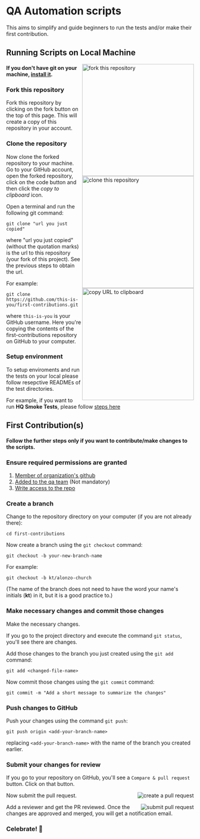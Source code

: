 # QA Automation scripts

This aims to simplify and guide beginners to run the tests and/or make their first contribution. 

## Running Scripts on Local Machine

<img align="right" width="300" src="https://firstcontributions.github.io/assets/Readme/fork.png" alt="fork this repository" />

#### If you don't have git on your machine, [install it](https://help.github.com/articles/set-up-git/).

### Fork this repository

Fork this repository by clicking on the fork button on the top of this page.
This will create a copy of this repository in your account.

### Clone the repository

<img align="right" width="300" src="https://firstcontributions.github.io/assets/Readme/clone.png" alt="clone this repository" />

Now clone the forked repository to your machine. Go to your GitHub account, open the forked repository, click on the code button and then click the _copy to clipboard_ icon.

Open a terminal and run the following git command:

```
git clone "url you just copied"
```

where "url you just copied" (without the quotation marks) is the url to this repository (your fork of this project). See the previous steps to obtain the url.

<img align="right" width="300" src="https://firstcontributions.github.io/assets/Readme/copy-to-clipboard.png" alt="copy URL to clipboard" />

For example:

```
git clone https://github.com/this-is-you/first-contributions.git
```

where `this-is-you` is your GitHub username. Here you're copying the contents of the first-contributions repository on GitHub to your computer.

### Setup environment

To setup enviroments and run the tests on your local please follow resepctive READMEs of the test directories.

For example, if you want to run **HQ Smoke Tests**, please follow [steps here](https://github.com/dimagi/dimagi-qa/blob/master/HQSmokeTests/README.md) 

## First Contribution(s)

#### Follow the further steps only if you want to contribute/make changes to the scripts.

### Ensure required permissions are granted
1. [Member of organization's github ](https://github.com/orgs/dimagi/people)
2. [Added to the qa team](https://github.com/orgs/dimagi/teams/qa/members) (Not mandatory)
3. [Write access to the repo](https://github.com/dimagi/dimagi-qa/settings/access)


### Create a branch

Change to the repository directory on your computer (if you are not already there):

```
cd first-contributions
```

Now create a branch using the `git checkout` command:

```
git checkout -b your-new-branch-name
```

For example:

```
git checkout -b kt/alonzo-church
```

(The name of the branch does not need to have the word your name's initials (__kt__) in it, but it is a good practice to.)

### Make necessary changes and commit those changes

Make the necessary changes.

If you go to the project directory and execute the command `git status`, you'll see there are changes.

Add those changes to the branch you just created using the `git add` command:

```
git add <changed-file-name>
```

Now commit those changes using the `git commit` command:

```
git commit -m "Add a short message to summarize the changes"
```

### Push changes to GitHub

Push your changes using the command `git push`:

```
git push origin <add-your-branch-name>
```

replacing `<add-your-branch-name>` with the name of the branch you created earlier.

### Submit your changes for review

If you go to your repository on GitHub, you'll see a `Compare & pull request` button. Click on that button.

<img style="float: right;" src="https://firstcontributions.github.io/assets/Readme/compare-and-pull.png" alt="create a pull request" />

Now submit the pull request.

<img style="float: right;" src="https://firstcontributions.github.io/assets/Readme/submit-pull-request.png" alt="submit pull request" />

Add a reviewer and get the PR reviewed. Once the changes are approved and merged, you will get a notification email.


### Celebrate! :tada:

